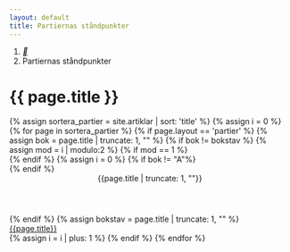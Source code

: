 ```yaml
--- 
layout: default 
title: Partiernas ståndpunkter 
---
```

<div id="content">
<div class="container">
    <div class="row">
        <div class="col-md-8 offset-md-2">
            <nav aria-label="breadcrumb">
                <ol class="breadcrumb">
                    <li class="breadcrumb-item"><a href="/"><i class="icon-font icon-home">&#xe801;</i></a></li>
                    <li class="breadcrumb-item active">Partiernas ståndpunkter</li>
                </ol>
            </nav>
            <h1 id="pageTitle">{{ page.title }}</h1>
            <div class="amneList">
            {% assign sortera_partier = site.artiklar | sort: 'title' %}
            {% assign i = 0 %}
            {% for page in sortera_partier %}
                {% if page.layout == 'partier'  %}
                    {% assign bok = page.title | truncate: 1, "" %}
                    {% if bok != bokstav  %}
                        {% assign mod = i | modulo:2 %}
                        {% if mod == 1 %}
                            <div class="listobjekt listline"></div>
                        {% endif %}
                        {% assign i = 0 %}
                        {% if bok != "A"%}
                            </div>
                        {% endif %}
                        <div class="bokstav w-100 pull-left">
                            <header>{{page.title | truncate: 1, ""}}</header>
                        </div>
                        <div class="listSection">
                    {% endif %}
                    {% assign bokstav = page.title | truncate: 1, "" %}
                    <div class="listobjekt pull-left">
                        <a href="{{ page.url }}">
                            <span>{{page.title}}</span>
                        </a>    
                    </div>
                    {% assign i = i | plus: 1 %}
                {% endif %}
            {% endfor %}
                <div class="listobjekt listline"></div>
            </div>
        </div>
    </div>
</div>
</div>
